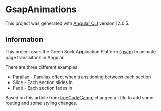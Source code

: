 # GsapAnimations

This project was generated with [Angular CLI](https://github.com/angular/angular-cli) version 12.0.5.

## Information

This project uses the Green Sock Application Platform [(gsap)](https://greensock.com/gsap/) to animate page transisitons in Angular.

There are three different examples:
* Parallax - Parallax effect when transitioning between each section
* Slide - Each section slides in
* Fade - Each section fades in

Based on this article from [freeCodeCamp](https://www.freecodecamp.org/news/beautiful-page-transitions-in-angular/), changed a little to add some routing and some styling changes.
